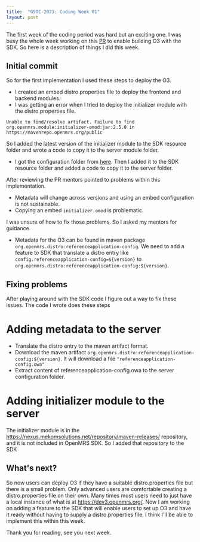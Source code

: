 ```yaml
---
title:  "GSOC-2023: Coding Week 01"
layout: post
---
```

The first week of the coding period was hard but an exciting one. I was busy the whole week working on this [PR](https://github.com/openmrs/openmrs-sdk/pull/220) to enable building O3 with the SDK.
So here is a description of things I did this week.


## Initial commit

So for the first implementation I used these steps to deploy the O3.

* I created an embed distro.properties file to deploy the frontend and backend modules.
* I was getting an error when I tried to deploy the initializer module with the distro.properties file.

````
Unable to find/resolve artifact. Failure to find org.openmrs.module:initializer-omod:jar:2.5.0 in https://mavenrepo.openmrs.org/public
````

So I added the latest version of the initializer module to the SDK resource folder and wrote a code to copy it to the server module folder.
* I got the configuration folder from [here](https://github.com/openmrs/openmrs-distro-referenceapplication/tree/main/distro/configuration). Then I added it to the SDK resource folder and added a code to copy it to the server folder.

After reviewing the PR mentors pointed to problems within this implementation.

* Metadata will change across versions and using an embed configuration is not sustainable.
* Copying an embed ````initializer.omod```` is problematic.

I was unsure of how to fix those problems. So I asked my mentors for guidance.

* Metadata for the O3 can be found in maven package ````org.openmrs.distro:referenceapplication-config````. We need to add a feature to SDK that translate a distro entry like ````config.referenceapplication-config=${version}````
  to ````org.openmrs.distro:referenceapplication-config:${version}````.

## Fixing problems

After playing around with the SDK code I figure out a way to fix these issues. The code I wrote does these steps

# Adding metadata to the server

* Translate the distro entry to the maven artifact format.
* Download the maven artifact ````org.openmrs.distro:referenceapplication-config:${version}````. It will download a file ````"referenceapplication-config.owa"````
* Extract content of referenceapplication-config.owa to the server configuration folder.

# Adding initializer module to the server

The initializer module is in the https://nexus.mekomsolutions.net/repository/maven-releases/ repository, and it is not included in OpenMRS SDK. So I added that repository to the SDK

## What's next?

So now users can deploy O3 if they have a suitable distro.properties file but there is a small problem. Only advanced users are comfortable creating a distro.properties file on their own.
Many times most users need to just have a local instance of what is at https://dev3.openmrs.org/. Now I am working on adding a feature to the SDK that will enable users to set up O3 and have it ready without having to supply a distro.properties file.
I think I'll be able to implement this within this week.

Thank you for reading, see you next week.






